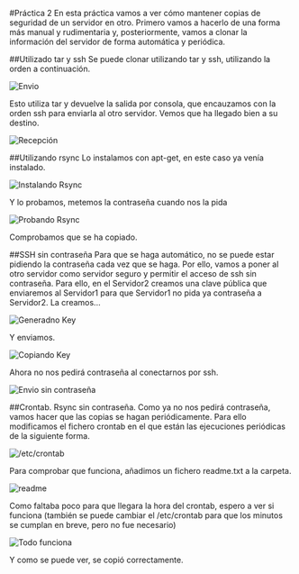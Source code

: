 #Práctica 2
En esta práctica vamos a ver cómo mantener copias de seguridad de un servidor en otro.
Primero vamos a hacerlo de una forma más manual y rudimentaria y, posteriormente, vamos a clonar la información del servidor de forma automática y periódica.

##Utilizado tar y ssh
Se puede clonar utilizando tar y ssh, utilizando la orden a continuación.

![Envio](https://github.com/cparadela/swap1415/blob/master/Practicas/IMG/P2/envio%20tarssh.png)

Esto utiliza tar y devuelve la salida por consola, que encauzamos con la orden ssh para enviarla al otro servidor.
Vemos que ha llegado bien a su destino.

![Recepción](https://github.com/cparadela/swap1415/blob/master/Practicas/IMG/P2/recepcion%20tarssh.png?raw=true)

##Utilizando rsync
Lo instalamos con apt-get, en este caso ya venía instalado.

![Instalando Rsync](https://github.com/cparadela/swap1415/blob/master/Practicas/IMG/P2/rsync.png?raw=true)

Y lo probamos, metemos la contraseña cuando nos la pida

![Probando Rsync](https://github.com/cparadela/swap1415/blob/master/Practicas/IMG/P2/rsync%20conpassword.png)

Comprobamos que se ha copiado.

##SSH sin contraseña
Para que se haga automático, no se puede estar pidiendo la contraseña cada vez que se haga. Por ello, vamos a poner al otro servidor como servidor seguro y permitir el acceso de ssh sin contraseña.
Para ello, en el Servidor2 creamos una clave pública que enviaremos al Servidor1 para que Servidor1 no pida ya contraseña a Servidor2.
La creamos...

![Generadno Key](https://github.com/cparadela/swap1415/blob/master/Practicas/IMG/P2/keygen.png)

Y enviamos.

![Copiando Key](https://github.com/cparadela/swap1415/blob/master/Practicas/IMG/P2/copiar%20key.png?raw=true)

Ahora no nos pedirá contraseña al conectarnos por ssh.

![Envio sin contraseña](https://github.com/cparadela/swap1415/blob/master/Practicas/IMG/P2/sin%20contrase%C3%B1a.png)

##Crontab. Rsync sin contraseña.
Como ya no nos pedirá contraseña, vamos hacer que las copias se hagan periódicamente.
Para ello modificamos el fichero crontab en el que están las ejecuciones periódicas de la siguiente forma.

![/etc/crontab](https://github.com/cparadela/swap1415/blob/master/Practicas/IMG/P2/crontab.png)

Para comprobar que funciona, añadimos un fichero readme.txt a la carpeta.

![readme](https://github.com/cparadela/swap1415/blob/master/Practicas/IMG/P2/readme%20para%20crontab.png)

Como faltaba poco para que llegara la hora del crontab, espero a ver si funciona (también se puede cambiar el /etc/crontab para que los minutos se cumplan en breve, pero no fue necesario)

![Todo funciona](https://github.com/cparadela/swap1415/blob/master/Practicas/IMG/P2/funcionamiento%20correcto%20crontab.png)

Y como se puede ver, se copió correctamente.
